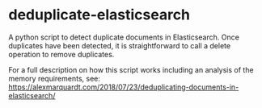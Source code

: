 # deduplicate-elasticsearch
A python script to detect duplicate documents in Elasticsearch. Once duplicates have been detected, it is straightforward to call a delete operation to remove duplicates.

For a full description on how this script works including an analysis of the memory requirements, see: https://alexmarquardt.com/2018/07/23/deduplicating-documents-in-elasticsearch/

